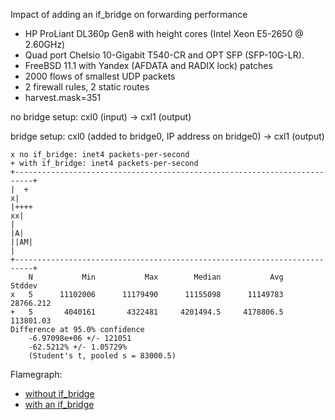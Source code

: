 Impact of adding an if_bridge on forwarding performance
  - HP ProLiant DL360p Gen8 with height cores (Intel Xeon E5-2650 @ 2.60GHz)
  - Quad port Chelsio 10-Gigabit T540-CR and OPT SFP (SFP-10G-LR).
  - FreeBSD 11.1 with Yandex (AFDATA and RADIX lock) patches
  - 2000 flows of smallest UDP packets
  - 2 firewall rules, 2 static routes
  - harvest.mask=351

no bridge setup:
cxl0 (input) -> cxl1 (output)

bridge setup:
cxl0 (added to bridge0, IP address on bridge0) -> cxl1 (output)


```
x no if_bridge: inet4 packets-per-second
+ with if_bridge: inet4 packets-per-second
+--------------------------------------------------------------------------+
|  +                                                                      x|
|++++                                                                    xx|
|                                                                        |A|
||AM|                                                                      |
+--------------------------------------------------------------------------+
    N           Min           Max        Median           Avg        Stddev
x   5      11102006      11179490      11155098      11149783     28766.212
+   5       4040161       4322481     4201494.5     4178806.5     113801.03
Difference at 95.0% confidence
	-6.97098e+06 +/- 121051
	-62.5212% +/- 1.05729%
	(Student's t, pooled s = 83000.5)
```

Flamegraph:
   - [without if_bridge](bench.no-bridge.svg)
   - [with an if_bridge](bench.bridge.svg)

